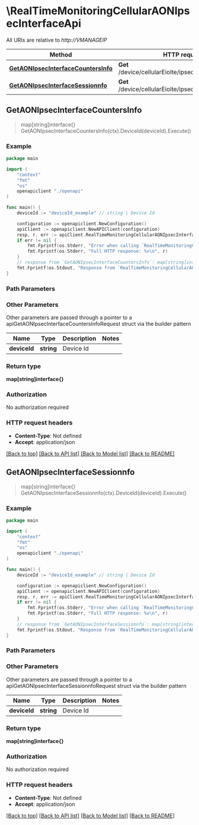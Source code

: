 # \RealTimeMonitoringCellularAONIpsecInterfaceApi

All URIs are relative to *http://VMANAGEIP*

Method | HTTP request | Description
------------- | ------------- | -------------
[**GetAONIpsecInterfaceCountersInfo**](RealTimeMonitoringCellularAONIpsecInterfaceApi.md#GetAONIpsecInterfaceCountersInfo) | **Get** /device/cellularEiolte/ipsec/interface/counters | 
[**GetAONIpsecInterfaceSessionnfo**](RealTimeMonitoringCellularAONIpsecInterfaceApi.md#GetAONIpsecInterfaceSessionnfo) | **Get** /device/cellularEiolte/ipsec/interface/session | 



## GetAONIpsecInterfaceCountersInfo

> map[string]interface{} GetAONIpsecInterfaceCountersInfo(ctx).DeviceId(deviceId).Execute()





### Example

```go
package main

import (
    "context"
    "fmt"
    "os"
    openapiclient "./openapi"
)

func main() {
    deviceId := "deviceId_example" // string | Device Id

    configuration := openapiclient.NewConfiguration()
    apiClient := openapiclient.NewAPIClient(configuration)
    resp, r, err := apiClient.RealTimeMonitoringCellularAONIpsecInterfaceApi.GetAONIpsecInterfaceCountersInfo(context.Background()).DeviceId(deviceId).Execute()
    if err != nil {
        fmt.Fprintf(os.Stderr, "Error when calling `RealTimeMonitoringCellularAONIpsecInterfaceApi.GetAONIpsecInterfaceCountersInfo``: %v\n", err)
        fmt.Fprintf(os.Stderr, "Full HTTP response: %v\n", r)
    }
    // response from `GetAONIpsecInterfaceCountersInfo`: map[string]interface{}
    fmt.Fprintf(os.Stdout, "Response from `RealTimeMonitoringCellularAONIpsecInterfaceApi.GetAONIpsecInterfaceCountersInfo`: %v\n", resp)
}
```

### Path Parameters



### Other Parameters

Other parameters are passed through a pointer to a apiGetAONIpsecInterfaceCountersInfoRequest struct via the builder pattern


Name | Type | Description  | Notes
------------- | ------------- | ------------- | -------------
 **deviceId** | **string** | Device Id | 

### Return type

**map[string]interface{}**

### Authorization

No authorization required

### HTTP request headers

- **Content-Type**: Not defined
- **Accept**: application/json

[[Back to top]](#) [[Back to API list]](../README.md#documentation-for-api-endpoints)
[[Back to Model list]](../README.md#documentation-for-models)
[[Back to README]](../README.md)


## GetAONIpsecInterfaceSessionnfo

> map[string]interface{} GetAONIpsecInterfaceSessionnfo(ctx).DeviceId(deviceId).Execute()





### Example

```go
package main

import (
    "context"
    "fmt"
    "os"
    openapiclient "./openapi"
)

func main() {
    deviceId := "deviceId_example" // string | Device Id

    configuration := openapiclient.NewConfiguration()
    apiClient := openapiclient.NewAPIClient(configuration)
    resp, r, err := apiClient.RealTimeMonitoringCellularAONIpsecInterfaceApi.GetAONIpsecInterfaceSessionnfo(context.Background()).DeviceId(deviceId).Execute()
    if err != nil {
        fmt.Fprintf(os.Stderr, "Error when calling `RealTimeMonitoringCellularAONIpsecInterfaceApi.GetAONIpsecInterfaceSessionnfo``: %v\n", err)
        fmt.Fprintf(os.Stderr, "Full HTTP response: %v\n", r)
    }
    // response from `GetAONIpsecInterfaceSessionnfo`: map[string]interface{}
    fmt.Fprintf(os.Stdout, "Response from `RealTimeMonitoringCellularAONIpsecInterfaceApi.GetAONIpsecInterfaceSessionnfo`: %v\n", resp)
}
```

### Path Parameters



### Other Parameters

Other parameters are passed through a pointer to a apiGetAONIpsecInterfaceSessionnfoRequest struct via the builder pattern


Name | Type | Description  | Notes
------------- | ------------- | ------------- | -------------
 **deviceId** | **string** | Device Id | 

### Return type

**map[string]interface{}**

### Authorization

No authorization required

### HTTP request headers

- **Content-Type**: Not defined
- **Accept**: application/json

[[Back to top]](#) [[Back to API list]](../README.md#documentation-for-api-endpoints)
[[Back to Model list]](../README.md#documentation-for-models)
[[Back to README]](../README.md)

